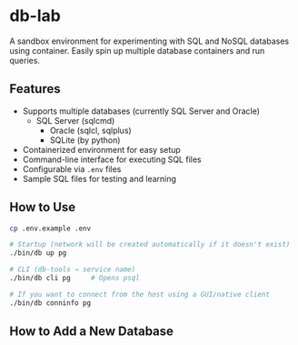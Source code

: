 # db-lab

A sandbox environment for experimenting with SQL and NoSQL databases using container. Easily spin up multiple database containers and run queries.

## Features

- Supports multiple databases (currently SQL Server and Oracle)
  - SQL Server (sqlcmd)
	- Oracle (sqlcl, sqlplus)
	- SQLite (by python)
- Containerized environment for easy setup
- Command-line interface for executing SQL files
- Configurable via `.env` files
- Sample SQL files for testing and learning

## How to Use

```sh
cp .env.example .env

# Startup (network will be created automatically if it doesn't exist)
./bin/db up pg

# CLI (db-tools → service name)
./bin/db cli pg     # Opens psql

# If you want to connect from the host using a GUI/native client
./bin/db conninfo pg
```

## How to Add a New Database

